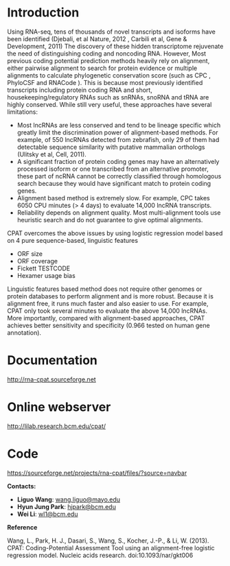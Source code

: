 # Introduction #
Using RNA-seq, tens of thousands of novel transcripts and isoforms have been identified (Djebali, et al Nature, 2012 , Carbili et al, Gene & Development, 2011) The discovery of these hidden transcriptome rejuvenate the need of distinguishing coding and noncoding RNA. However, Most previous coding potential prediction methods heavily rely on alignment, either pairwise alignment to search for protein evidence or multiple alignments to calculate phylogenetic conservation score (such as CPC , PhyloCSF and RNACode ). This is because most previously identified transcripts including protein coding RNA and short, housekeeping/regulatory RNAs such as snRNAs, snoRNA and tRNA are highly conserved. While still very useful, these approaches have several limitations:

  * Most lncRNAs are less conserved and tend to be lineage specific which greatly limit the discrimination power of alignment-based methods. For example, of 550 lncRNAs detected from zebrafish, only 29 of them had detectable sequence similarity with putative mammalian orthologs (Ulitsky et al, Cell, 2011).
  * A significant fraction of protein coding genes may have an alternatively processed isoform or one transcribed from an alternative promoter, these part of ncRNA cannot be correctly classified through homologous search because they would have significant match to protein coding genes.
  * Alignment based method is extremely slow. For example, CPC takes 6050 CPU minutes (> 4 days) to evaluate 14,000 lncRNA transcripts.
  * Reliability depends on alignment quality. Most multi-alignment tools use heuristic search and do not guarantee to give optimal alignments.

CPAT overcomes the above issues by using logistic regression model based on 4 pure sequence-based, linguistic features

  * ORF size
  * ORF coverage
  * Fickett TESTCODE
  * Hexamer usage bias

Linguistic features based method does not require other genomes or protein databases to perform alignment and is more robust. Because it is alignment free, it runs much faster and also easier to use. For example, CPAT only took several minutes to evaluate the above 14,000 lncRNAs. More importantly, compared with alignment-based approaches, CPAT achieves better sensitivity and specificity (0.966 tested on human gene annotation).

# Documentation #
http://rna-cpat.sourceforge.net

# Online webserver #
http://lilab.research.bcm.edu/cpat/

# Code #
https://sourceforge.net/projects/rna-cpat/files/?source=navbar




**Contacts:**

  * **Liguo Wang**: wang.liguo@mayo.edu
  * **Hyun Jung Park**: hjpark@bcm.edu
  * **Wei Li**: wl1@bcm.edu

**Reference**

Wang, L., Park, H. J., Dasari, S., Wang, S., Kocher, J.-P., & Li, W. (2013). CPAT: Coding-Potential Assessment Tool using an alignment-free logistic regression model. Nucleic acids research. doi:10.1093/nar/gkt006

